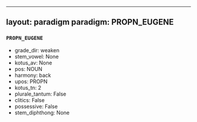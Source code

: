 
---
layout: paradigm
paradigm: PROPN_EUGENE
---
### ` PROPN_EUGENE `


* grade_dir: weaken
* stem_vowel: None
* kotus_av: None
* pos: NOUN
* harmony: back
* upos: PROPN
* kotus_tn: 2
* plurale_tantum: False
* clitics: False
* possessive: False
* stem_diphthong: None
